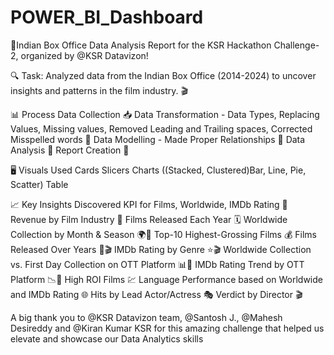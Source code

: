 # POWER_BI_Dashboard

🎉Indian Box Office Data Analysis Report for the KSR Hackathon Challenge-2, organized by @KSR Datavizon! 

🔍 Task: Analyzed data from the Indian Box Office (2014-2024) to uncover insights and patterns in the film industry. 🎬

📊 Process
Data Collection 📥
Data Transformation - Data Types, Replacing Values, Missing values, Removed Leading and Trailing spaces, Corrected Misspelled words 🔄
Data Modelling - Made Proper Relationships 🧠
Data Analysis 🔎
Report Creation 📑

🖥️ Visuals Used
Cards
Slicers
Charts ((Stacked, Clustered)Bar, Line, Pie, Scatter)
Table 

📈 Key Insights Discovered
KPI for Films, Worldwide, IMDb Rating 🎥
Revenue by Film Industry 💸
Films Released Each Year 🗓️
Worldwide Collection by Month & Season 🌍📅
Top-10 Highest-Grossing Films 💰
Films Released Over Years 📅🎬
IMDb Rating by Genre ⭐🎬
Worldwide Collection vs. First Day Collection on OTT Platform 📊📅
IMDb Rating Trend by OTT Platform 📉🎥
High ROI Films 💹
Language Performance based on Worldwide and IMDb Rating 🌐
Hits by Lead Actor/Actress 🎭
Verdict by Director 🎬

A big thank you to @KSR Datavizon team, @Santosh J., @Mahesh Desireddy and @Kiran Kumar KSR for this amazing challenge that helped us elevate and showcase our Data Analytics skills
